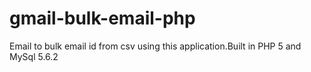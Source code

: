 # gmail-bulk-email-php
Email to bulk email id from csv using this application.Built in PHP 5 and MySql 5.6.2
